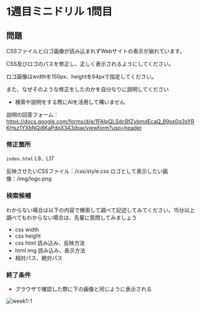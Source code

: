 # 1週目ミニドリル 1問目

## 問題

CSSファイルとロゴ画像が読み込まれずWebサイトの表示が崩れています。

CSS及びロゴのパスを修正し、正しく表示されるようにしてください。

ロゴ画像はwidthを150px、heightを64pxで指定してください。

また、なぜそのような修正をしたのかを自分なりに説明してください

* 検索や説明をする際にAIを活用して構いません

説明の回答フォーム：https://docs.google.com/forms/d/e/1FAIpQLSdcBfZvbmdEcaQ_89os0g3sYRKHsz1YXbNQi8KaPdpX343dsw/viewform?usp=header

### 修正箇所

`index.html` L9、L17

反映させたいCSSファイル：/css/style.css
ロゴとして表示したい画像：/img/logo.png

### 検索候補
わからない場合は以下の内容で検索して調べて記述してみてください。15分以上調べてもわからない場合は、先輩に質問してみましょう
 - css width
 - css height
 - css html 読み込み、反映方法
 - html img 読み込み、表示方法
 - 相対パス、絶対パス

### 終了条件
- ブラウザで確認した際に下の画像と同じように表示される

![week1-1](https://user-images.githubusercontent.com/47471778/170019720-870802b4-27bc-479c-8c8d-1fe8db910348.png)
